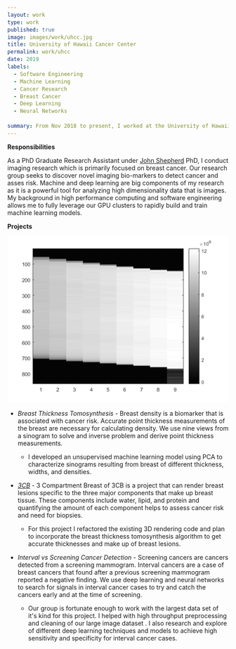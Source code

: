 ```yaml
---
layout: work
type: work
published: true
image: images/work/uhcc.jpg
title: University of Hawaii Cancer Center
permalink: work/uhcc
date: 2019
labels:
  - Software Engineering
  - Machine Learning
  - Cancer Research
  - Breast Cancer
  - Deep Learning
  - Neural Networks
  
summary: From Nov 2018 to present, I worked at the University of Hawaii Cancer Center in the Shepherd Research Lab(SRL) as a PhD graduate research assistant.
---
```


__Responsibilities__

As a PhD Graduate Research Assistant under [John Shepherd](https://shepherdresearchlab.org/about/our-team/john-shepherd/) PhD, I conduct imaging research which is primarily focused on breast cancer. Our research group seeks to discover novel imaging bio-markers to detect cancer and asses risk.  Machine and deep learning are big components of my research as it is a powerful tool for analyzing high dimensionality data that is images.  My background in high performance computing and software engineering allows me to fully leverage our GPU clusters to rapidly build and train machine learning models.  


**Projects**

<div class="ui images">
  <img class="ui image medium right floated round image" src="../images/projects/real_processed_sinogram.png">
</div>

- _Breast Thickness Tomosynthesis_ - Breast density is a biomarker that is associated with cancer risk.  Accurate point thickness measurements of the breast are necessary for calculating density.  We use nine views from a sinogram to solve and inverse problem and derive point thickness measurements.   

    - I developed an unsupervised machine learning model using PCA to characterize sinograms resulting from breast of different thickness, widths, and densities.  
- _[3CB](https://shepherdresearchlab.org/research/3cb/)_ - 3 Compartment Breast of 3CB is a project that can render breast lesions specific to the three major components that make  up breast tissue.  These components include water, lipid, and protein and quantifying the amount of each component helps to assess cancer risk and need for biopsies.
    - For this project I refactored the existing 3D rendering code and plan to incorporate the breast thickness tomosynthesis algorithm to get accurate thicknesses and make up of breast lesions.    
- _Interval vs Screening Cancer Detection_ - Screening cancers are cancers detected from a screening mammogram.  Interval cancers are a case of breast cancers that found after a previous screening mammogram reported a negative finding.  We use deep learning and neural networks to search for signals in interval cancer cases to try and catch the cancers early and at the time of screening.
    - Our group is fortunate enough to work with the largest data set of it's kind for this project.  I helped with high throughput preprocessing and cleaning of our large image dataset .  I also research and explore of different deep learning techniques and models to achieve high sensitivity and specificity for interval cancer cases. 
